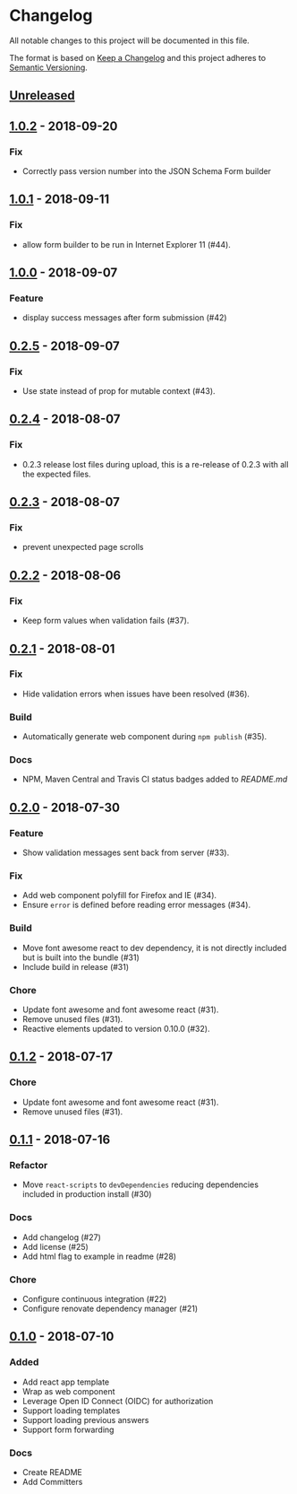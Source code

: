 # Changelog

All notable changes to this project will be documented in this file.

The format is based on [Keep a Changelog](http://keepachangelog.com/en/1.0.0/)
and this project adheres to [Semantic Versioning](http://semver.org/spec/v2.0.0.html).

## [Unreleased][]

## [1.0.2][] - 2018-09-20

### Fix

- Correctly pass version number into the JSON Schema Form builder

## [1.0.1][] - 2018-09-11

### Fix

- allow form builder to be run in Internet Explorer 11 (#44).

## [1.0.0][] - 2018-09-07

### Feature

- display success messages after form submission (#42)

## [0.2.5][] - 2018-09-07

### Fix

- Use state instead of prop for mutable context (#43).

## [0.2.4][] - 2018-08-07

### Fix

- 0.2.3 release lost files during upload, this is a re-release of 0.2.3 with all the expected files.

## [0.2.3][] - 2018-08-07

### Fix

- prevent unexpected page scrolls

## [0.2.2][] - 2018-08-06

### Fix

- Keep form values when validation fails (#37).

## [0.2.1][] - 2018-08-01

### Fix

- Hide validation errors when issues have been resolved (#36).

### Build

- Automatically generate web component during `npm publish` (#35).

### Docs

- NPM, Maven Central and Travis CI status badges added to _README.md_

## [0.2.0][] - 2018-07-30

### Feature

- Show validation messages sent back from server (#33).

### Fix

- Add web component polyfill for Firefox and IE (#34).
- Ensure `error` is defined before reading error messages (#34).

### Build

- Move font awesome react to dev dependency, it is not directly included but is built into the bundle (#31)
- Include build in release (#31)

### Chore

- Update font awesome and font awesome react (#31).
- Remove unused files (#31).
- Reactive elements updated to version 0.10.0 (#32).

## [0.1.2][] - 2018-07-17

### Chore

- Update font awesome and font awesome react (#31).
- Remove unused files (#31).

## [0.1.1][] - 2018-07-16

### Refactor

- Move `react-scripts` to `devDependencies` reducing dependencies included in production install (#30)

### Docs

- Add changelog (#27)
- Add license (#25)
- Add html flag to example in readme (#28)

### Chore

- Configure continuous integration (#22)
- Configure renovate dependency manager (#21)

## [0.1.0][] - 2018-07-10

### Added

- Add react app template
- Wrap as web component
- Leverage Open ID Connect (OIDC) for authorization
- Support loading templates
- Support loading previous answers
- Support form forwarding

### Docs

- Create README
- Add Committers

[unreleased]: https://github.com/uPortal-contrib/form-builder/compare/v1.0.2...HEAD
[1.0.2]: https://github.com/uPortal-contrib/form-builder/compare/v1.0.1...v1.0.2
[1.0.1]: https://github.com/uPortal-contrib/form-builder/compare/v1.0.0...v1.0.1
[1.0.0]: https://github.com/uPortal-contrib/form-builder/compare/v0.2.5...v1.0.0
[0.2.5]: https://github.com/uPortal-contrib/form-builder/compare/v0.2.4...v0.2.5
[0.2.4]: https://github.com/uPortal-contrib/form-builder/compare/v0.2.3...v0.2.4
[0.2.3]: https://github.com/uPortal-contrib/form-builder/compare/v0.2.2...v0.2.3
[0.2.2]: https://github.com/uPortal-contrib/form-builder/compare/v0.2.1...v0.2.2
[0.2.1]: https://github.com/uPortal-contrib/form-builder/compare/v0.2.0...v0.2.1
[0.2.0]: https://github.com/uPortal-contrib/form-builder/compare/v0.1.2...v0.2.0
[0.1.2]: https://github.com/uPortal-contrib/form-builder/compare/v0.1.1...v0.1.2
[0.1.1]: https://github.com/uPortal-contrib/form-builder/compare/v0.1.0...v0.1.1
[0.1.0]: https://github.com/uPortal-contrib/form-builder/compare/bc446238d1735b424bd2a004d9b737c380592b2e...v0.1.0
